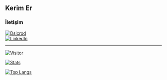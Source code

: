 ## Kerim Er

### İletişim

[![Dsicrod](https://img.shields.io/badge/Discord-spsofme-blue)](https://github.com/spsofme) <br>
[![LinkedIn](https://img.shields.io/badge/LinkedIn-Kerim%20Er-blue)](https://www.linkedin.com/in/kerim-er-56b205223)

---

[![Visitor](https://visitor-badge.laobi.icu/badge?page_id=spsofme.spsofme)](https://github.com/spsofme)

[![Stats](https://github-readme-stats.vercel.app/api?username=spsofme&theme=algolia&show_icons=true)](https://github.com/spsofme)

[![Top Langs](https://github-readme-stats.vercel.app/api/top-langs/?username=spsofme&layout=compact)](https://github.com/spsofme)

